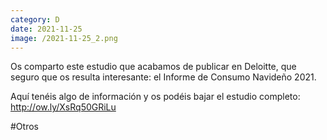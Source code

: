 ```yaml
--- 
category: D 
date: 2021-11-25 
image: /2021-11-25_2.png 
--- 
```


Os comparto este estudio que acabamos de publicar en Deloitte, que seguro que os resulta interesante: el Informe de Consumo Navideño 2021. 

Aquí tenéis algo de información y os podéis bajar el estudio completo: http://ow.ly/XsRq50GRiLu

#Otros